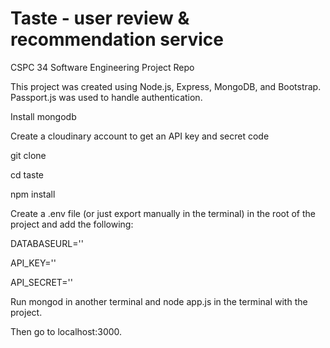 # Taste - user review & recommendation service
CSPC 34 Software Engineering Project Repo

This project was created using Node.js, Express, MongoDB, and Bootstrap. Passport.js was used to handle authentication.

Install mongodb

Create a cloudinary account to get an API key and secret code

git clone 

cd taste

npm install

Create a .env file (or just export manually in the terminal) in the root of the project and add the following:

DATABASEURL='<url>'
  
API_KEY='<key>'
  
API_SECRET='<secret>'

Run mongod in another terminal and node app.js in the terminal with the project.

Then go to localhost:3000.
